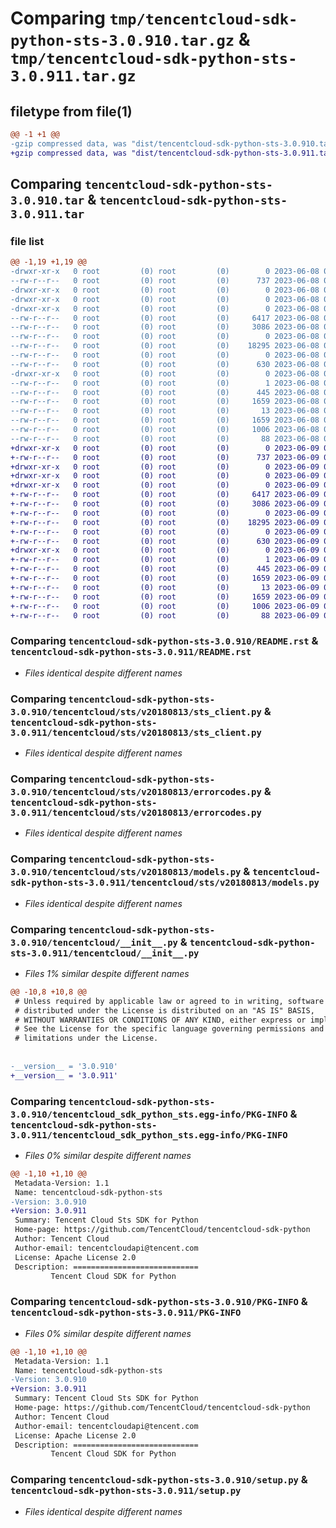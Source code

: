 # Comparing `tmp/tencentcloud-sdk-python-sts-3.0.910.tar.gz` & `tmp/tencentcloud-sdk-python-sts-3.0.911.tar.gz`

## filetype from file(1)

```diff
@@ -1 +1 @@
-gzip compressed data, was "dist/tencentcloud-sdk-python-sts-3.0.910.tar", last modified: Thu Jun  8 09:19:01 2023, max compression
+gzip compressed data, was "dist/tencentcloud-sdk-python-sts-3.0.911.tar", last modified: Fri Jun  9 02:26:46 2023, max compression
```

## Comparing `tencentcloud-sdk-python-sts-3.0.910.tar` & `tencentcloud-sdk-python-sts-3.0.911.tar`

### file list

```diff
@@ -1,19 +1,19 @@
-drwxr-xr-x   0 root         (0) root         (0)        0 2023-06-08 09:19:01.000000 tencentcloud-sdk-python-sts-3.0.910/
--rw-r--r--   0 root         (0) root         (0)      737 2023-06-08 09:19:01.000000 tencentcloud-sdk-python-sts-3.0.910/README.rst
-drwxr-xr-x   0 root         (0) root         (0)        0 2023-06-08 09:19:01.000000 tencentcloud-sdk-python-sts-3.0.910/tencentcloud/
-drwxr-xr-x   0 root         (0) root         (0)        0 2023-06-08 09:19:01.000000 tencentcloud-sdk-python-sts-3.0.910/tencentcloud/sts/
-drwxr-xr-x   0 root         (0) root         (0)        0 2023-06-08 09:19:01.000000 tencentcloud-sdk-python-sts-3.0.910/tencentcloud/sts/v20180813/
--rw-r--r--   0 root         (0) root         (0)     6417 2023-06-08 09:19:01.000000 tencentcloud-sdk-python-sts-3.0.910/tencentcloud/sts/v20180813/sts_client.py
--rw-r--r--   0 root         (0) root         (0)     3086 2023-06-08 09:19:01.000000 tencentcloud-sdk-python-sts-3.0.910/tencentcloud/sts/v20180813/errorcodes.py
--rw-r--r--   0 root         (0) root         (0)        0 2023-06-08 09:19:01.000000 tencentcloud-sdk-python-sts-3.0.910/tencentcloud/sts/v20180813/__init__.py
--rw-r--r--   0 root         (0) root         (0)    18295 2023-06-08 09:19:01.000000 tencentcloud-sdk-python-sts-3.0.910/tencentcloud/sts/v20180813/models.py
--rw-r--r--   0 root         (0) root         (0)        0 2023-06-08 09:19:01.000000 tencentcloud-sdk-python-sts-3.0.910/tencentcloud/sts/__init__.py
--rw-r--r--   0 root         (0) root         (0)      630 2023-06-08 09:19:01.000000 tencentcloud-sdk-python-sts-3.0.910/tencentcloud/__init__.py
-drwxr-xr-x   0 root         (0) root         (0)        0 2023-06-08 09:19:01.000000 tencentcloud-sdk-python-sts-3.0.910/tencentcloud_sdk_python_sts.egg-info/
--rw-r--r--   0 root         (0) root         (0)        1 2023-06-08 09:19:01.000000 tencentcloud-sdk-python-sts-3.0.910/tencentcloud_sdk_python_sts.egg-info/dependency_links.txt
--rw-r--r--   0 root         (0) root         (0)      445 2023-06-08 09:19:01.000000 tencentcloud-sdk-python-sts-3.0.910/tencentcloud_sdk_python_sts.egg-info/SOURCES.txt
--rw-r--r--   0 root         (0) root         (0)     1659 2023-06-08 09:19:01.000000 tencentcloud-sdk-python-sts-3.0.910/tencentcloud_sdk_python_sts.egg-info/PKG-INFO
--rw-r--r--   0 root         (0) root         (0)       13 2023-06-08 09:19:01.000000 tencentcloud-sdk-python-sts-3.0.910/tencentcloud_sdk_python_sts.egg-info/top_level.txt
--rw-r--r--   0 root         (0) root         (0)     1659 2023-06-08 09:19:01.000000 tencentcloud-sdk-python-sts-3.0.910/PKG-INFO
--rw-r--r--   0 root         (0) root         (0)     1006 2023-06-08 09:19:01.000000 tencentcloud-sdk-python-sts-3.0.910/setup.py
--rw-r--r--   0 root         (0) root         (0)       88 2023-06-08 09:19:01.000000 tencentcloud-sdk-python-sts-3.0.910/setup.cfg
+drwxr-xr-x   0 root         (0) root         (0)        0 2023-06-09 02:26:46.000000 tencentcloud-sdk-python-sts-3.0.911/
+-rw-r--r--   0 root         (0) root         (0)      737 2023-06-09 02:26:46.000000 tencentcloud-sdk-python-sts-3.0.911/README.rst
+drwxr-xr-x   0 root         (0) root         (0)        0 2023-06-09 02:26:46.000000 tencentcloud-sdk-python-sts-3.0.911/tencentcloud/
+drwxr-xr-x   0 root         (0) root         (0)        0 2023-06-09 02:26:46.000000 tencentcloud-sdk-python-sts-3.0.911/tencentcloud/sts/
+drwxr-xr-x   0 root         (0) root         (0)        0 2023-06-09 02:26:46.000000 tencentcloud-sdk-python-sts-3.0.911/tencentcloud/sts/v20180813/
+-rw-r--r--   0 root         (0) root         (0)     6417 2023-06-09 02:26:46.000000 tencentcloud-sdk-python-sts-3.0.911/tencentcloud/sts/v20180813/sts_client.py
+-rw-r--r--   0 root         (0) root         (0)     3086 2023-06-09 02:26:46.000000 tencentcloud-sdk-python-sts-3.0.911/tencentcloud/sts/v20180813/errorcodes.py
+-rw-r--r--   0 root         (0) root         (0)        0 2023-06-09 02:26:46.000000 tencentcloud-sdk-python-sts-3.0.911/tencentcloud/sts/v20180813/__init__.py
+-rw-r--r--   0 root         (0) root         (0)    18295 2023-06-09 02:26:46.000000 tencentcloud-sdk-python-sts-3.0.911/tencentcloud/sts/v20180813/models.py
+-rw-r--r--   0 root         (0) root         (0)        0 2023-06-09 02:26:46.000000 tencentcloud-sdk-python-sts-3.0.911/tencentcloud/sts/__init__.py
+-rw-r--r--   0 root         (0) root         (0)      630 2023-06-09 02:26:46.000000 tencentcloud-sdk-python-sts-3.0.911/tencentcloud/__init__.py
+drwxr-xr-x   0 root         (0) root         (0)        0 2023-06-09 02:26:46.000000 tencentcloud-sdk-python-sts-3.0.911/tencentcloud_sdk_python_sts.egg-info/
+-rw-r--r--   0 root         (0) root         (0)        1 2023-06-09 02:26:46.000000 tencentcloud-sdk-python-sts-3.0.911/tencentcloud_sdk_python_sts.egg-info/dependency_links.txt
+-rw-r--r--   0 root         (0) root         (0)      445 2023-06-09 02:26:46.000000 tencentcloud-sdk-python-sts-3.0.911/tencentcloud_sdk_python_sts.egg-info/SOURCES.txt
+-rw-r--r--   0 root         (0) root         (0)     1659 2023-06-09 02:26:46.000000 tencentcloud-sdk-python-sts-3.0.911/tencentcloud_sdk_python_sts.egg-info/PKG-INFO
+-rw-r--r--   0 root         (0) root         (0)       13 2023-06-09 02:26:46.000000 tencentcloud-sdk-python-sts-3.0.911/tencentcloud_sdk_python_sts.egg-info/top_level.txt
+-rw-r--r--   0 root         (0) root         (0)     1659 2023-06-09 02:26:46.000000 tencentcloud-sdk-python-sts-3.0.911/PKG-INFO
+-rw-r--r--   0 root         (0) root         (0)     1006 2023-06-09 02:26:46.000000 tencentcloud-sdk-python-sts-3.0.911/setup.py
+-rw-r--r--   0 root         (0) root         (0)       88 2023-06-09 02:26:46.000000 tencentcloud-sdk-python-sts-3.0.911/setup.cfg
```

### Comparing `tencentcloud-sdk-python-sts-3.0.910/README.rst` & `tencentcloud-sdk-python-sts-3.0.911/README.rst`

 * *Files identical despite different names*

### Comparing `tencentcloud-sdk-python-sts-3.0.910/tencentcloud/sts/v20180813/sts_client.py` & `tencentcloud-sdk-python-sts-3.0.911/tencentcloud/sts/v20180813/sts_client.py`

 * *Files identical despite different names*

### Comparing `tencentcloud-sdk-python-sts-3.0.910/tencentcloud/sts/v20180813/errorcodes.py` & `tencentcloud-sdk-python-sts-3.0.911/tencentcloud/sts/v20180813/errorcodes.py`

 * *Files identical despite different names*

### Comparing `tencentcloud-sdk-python-sts-3.0.910/tencentcloud/sts/v20180813/models.py` & `tencentcloud-sdk-python-sts-3.0.911/tencentcloud/sts/v20180813/models.py`

 * *Files identical despite different names*

### Comparing `tencentcloud-sdk-python-sts-3.0.910/tencentcloud/__init__.py` & `tencentcloud-sdk-python-sts-3.0.911/tencentcloud/__init__.py`

 * *Files 1% similar despite different names*

```diff
@@ -10,8 +10,8 @@
 # Unless required by applicable law or agreed to in writing, software
 # distributed under the License is distributed on an "AS IS" BASIS,
 # WITHOUT WARRANTIES OR CONDITIONS OF ANY KIND, either express or implied.
 # See the License for the specific language governing permissions and
 # limitations under the License.
 
 
-__version__ = '3.0.910'
+__version__ = '3.0.911'
```

### Comparing `tencentcloud-sdk-python-sts-3.0.910/tencentcloud_sdk_python_sts.egg-info/PKG-INFO` & `tencentcloud-sdk-python-sts-3.0.911/tencentcloud_sdk_python_sts.egg-info/PKG-INFO`

 * *Files 0% similar despite different names*

```diff
@@ -1,10 +1,10 @@
 Metadata-Version: 1.1
 Name: tencentcloud-sdk-python-sts
-Version: 3.0.910
+Version: 3.0.911
 Summary: Tencent Cloud Sts SDK for Python
 Home-page: https://github.com/TencentCloud/tencentcloud-sdk-python
 Author: Tencent Cloud
 Author-email: tencentcloudapi@tencent.com
 License: Apache License 2.0
 Description: ============================
         Tencent Cloud SDK for Python
```

### Comparing `tencentcloud-sdk-python-sts-3.0.910/PKG-INFO` & `tencentcloud-sdk-python-sts-3.0.911/PKG-INFO`

 * *Files 0% similar despite different names*

```diff
@@ -1,10 +1,10 @@
 Metadata-Version: 1.1
 Name: tencentcloud-sdk-python-sts
-Version: 3.0.910
+Version: 3.0.911
 Summary: Tencent Cloud Sts SDK for Python
 Home-page: https://github.com/TencentCloud/tencentcloud-sdk-python
 Author: Tencent Cloud
 Author-email: tencentcloudapi@tencent.com
 License: Apache License 2.0
 Description: ============================
         Tencent Cloud SDK for Python
```

### Comparing `tencentcloud-sdk-python-sts-3.0.910/setup.py` & `tencentcloud-sdk-python-sts-3.0.911/setup.py`

 * *Files identical despite different names*

